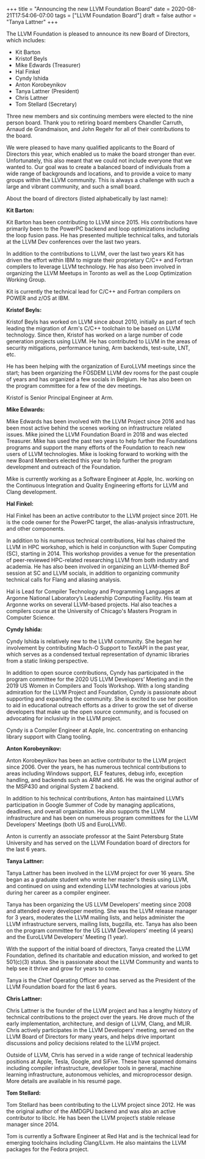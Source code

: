 +++
title = "Announcing the new LLVM Foundation Board"
date = 2020-08-21T17:54:06-07:00
tags = ["LLVM Foundation Board"]
draft = false
author = "Tanya Lattner"
+++

The LLVM Foundation is pleased to announce its new Board of Directors, which includes:

* Kit Barton
* Kristof Beyls
* Mike Edwards (Treasurer)
* Hal Finkel
* Cyndy Ishida
* Anton Korobeynikov
* Tanya Lattner (President)
* Chris Lattner
* Tom Stellard (Secretary)

Three new members and six continuing members were elected to the nine person board.  Thank you to retiring board members Chandler Carruth, Arnaud de Grandmaison, and John Regehr for all of their contributions to the board.

We were pleased to have many qualified applicants to the Board of Directors this year, which enabled us to make the board stronger than ever.  Unfortunately, this also meant that we could not include everyone that we wanted to.  Our goal was to create a balanced board of individuals from a wide range of backgrounds and locations, and to provide a voice to many groups within the LLVM community.  This is always a challenge with such a large and vibrant community, and such a small board.

About the board of directors (listed alphabetically by last name):

**Kit Barton:**

Kit Barton has been contributing to LLVM since 2015. His contributions have primarily been to the PowerPC backend and loop optimizations including the loop fusion pass. He has presented multiple technical talks, and tutorials at the
LLVM Dev conferences over the last two years. 

In addition to the contributions to LLVM, over the last two years Kit has driven the effort within IBM to migrate their proprietary C/C++ and Fortran compilers to leverage LLVM technology. He has also been involved in organizing the LLVM Meetups in Toronto as well as the Loop Optimization Working Group.

Kit is currently the technical lead for C/C++ and Fortran compilers on POWER and z/OS at IBM.


**Kristof Beyls:**

Kristof Beyls has worked on LLVM since about 2010, initially as part of tech leading the migration of Arm's C/C++ toolchain to be based on LLVM technology. Since then, Kristof has worked on a large number of code generation projects using LLVM. He has contributed to LLVM in the areas of security mitigations, performance tuning, Arm backends, test-suite, LNT, etc.

He has been helping with the organization of EuroLLVM meetings since the start; has been organizing the FOSDEM LLVM dev rooms for the past couple of years and has organized a few socials in Belgium. He has also been on the program committee for a few of the dev meetings.

Kristof is Senior Principal Engineer at Arm.


**Mike Edwards:**

Mike Edwards has been involved with the LLVM Project since 2016 and has been most active behind the scenes working on infrastructure related issues.  Mike joined the LLVM Foundation Board in 2018 and was elected Treasurer.  Mike has used the past two years to help further the Foundations programs and support the many efforts of the Foundation to reach new users of LLVM technologies.  Mike is looking forward to working with the new Board Members elected this year to help further the program development and outreach of the Foundation.

Mike is currently working as a Software Engineer at Apple, Inc. working on the Continuous Integration and Quality Engineering efforts for LLVM and Clang development.

**Hal Finkel:**

Hal Finkel has been an active contributor to the LLVM project since 2011. He is the code owner for the PowerPC target, the alias-analysis infrastructure, and other components.  

In addition to his numerous technical contributions, Hal has chaired the LLVM in HPC workshop, which is held in conjunction with Super Computing (SC), starting in 2014. This workshop provides a venue for the presentation of peer-reviewed HPC-related researching LLVM from both industry and academia. He has also been involved in organizing an LLVM-themed BoF session at SC and LLVM socials, in addition to organizing community technical calls for Flang and aliasing analysis.

Hal is Lead for Compiler Technology and Programming Languages at Argonne National Laboratory’s Leadership Computing Facility. His team at Argonne works on several LLVM-based projects. Hal also teaches a compilers course at the University of Chicago's Masters Program in Computer Science.

**Cyndy Ishida:**

Cyndy Ishida is relatively new to the LLVM community. She began her involvement by contributing Mach-O Support to TextAPI in the past year, which serves as a condensed textual representation of dynamic libraries from a static linking perspective. 

In addition to open source contributions, Cyndy has participated in the program committee for the 2020 US LLVM Developers’ Meeting and in the 2019 US Women in Compilers and Tools Workshop. With a long standing admiration for the LLVM Project and Foundation, Cyndy is passionate about supporting and expanding the community. She is excited to use her position to aid in educational outreach efforts as a driver to grow the set of diverse developers that make up the open source community, and is focused on advocating for inclusivity in the LLVM project. 

Cyndy is a Compiler Engineer at Apple, Inc. concentrating on enhancing library support with Clang tooling. 

**Anton Korobeynikov:**

Anton Korobeynikov has been an active contributor to the LLVM project since 2006. Over the years, he has numerous technical contributions to areas including Windows support, ELF features, debug info, exception handling, and backends such as ARM and x86. He was the original author of the MSP430 and original System Z backend. 

In addition to his technical contributions, Anton has maintained LLVM’s participation in Google Summer of Code by managing applications, deadlines, and overall organization. He also supports the LLVM infrastructure and has been on numerous program committees for the LLVM Developers’ Meetings (both US and EuroLLVM). 

Anton is currently an associate professor at the Saint Petersburg State University and has served on the LLVM Foundation board of directors for the last 6 years. 


**Tanya Lattner:**

Tanya Lattner has been involved in the LLVM project for over 16 years. She began as a graduate student who wrote her master's thesis using LLVM, and continued on using and extending LLVM technologies at various jobs during her career as a compiler engineer.   

Tanya has been organizing the US LLVM Developers’ meeting since 2008 and attended every developer meeting. She was the LLVM release manager for 3 years, moderates the LLVM mailing lists, and helps administer the LLVM infrastructure servers, mailing lists, bugzilla, etc. Tanya has also been on the program committee for the US LLVM Developers’ meeting (4 years) and the EuroLLVM Developers’ Meeting (1 year). 

With the support of the initial board of directors, Tanya created the LLVM Foundation, defined its charitable and education mission, and worked to get 501(c)(3) status. She is passionate about the LLVM Community and wants to help see it thrive and grow for years to come. 

Tanya is the Chief Operating Officer and has served as the President of the LLVM Foundation board for the last 6 years.

**Chris Lattner:**

Chris Lattner is the founder of the LLVM project and has a lengthy history of technical contributions to the project over the years.  He drove much of the early implementation, architecture, and design of LLVM, Clang, and MLIR.  Chris actively participates in the LLVM Developers’ meeting, served on the LLVM Board of Directors for many years, and helps drive important discussions and policy decisions related to the LLVM project. 

Outside of LLVM, Chris has served in a wide range of technical leadership positions at Apple, Tesla, Google, and SiFive.  These have spanned domains including compiler infrastructure, developer tools in general, machine learning infrastructure, autonomous vehicles, and microprocessor design.  More details are available in his resumé page.

**Tom Stellard:**

Tom Stellard has been contributing to the LLVM project since 2012.  He was the original author of the AMDGPU backend and was also an active contributor to libclc.  He has been the LLVM project’s stable release manager since 2014.

Tom is currently a Software Engineer at Red Hat and is the technical lead for emerging toolchains including Clang/LLvm.  He also maintains the LLVM packages for the Fedora
project.





